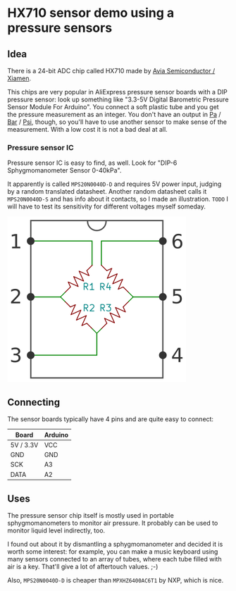 # HX710 sensor demo using a pressure sensors

## Idea
There is a 24-bit ADC chip called HX710 made by [Avia Semiconductor / Xiamen](http://en.aviaic.com/).

This chips are very popular in AliExpress pressure sensor boards with a DIP pressure sensor: look up something like "3.3-5V Digital Barometric Pressure Sensor Module For Arduino". You connect a soft plastic tube and you get the pressure measurement as an integer.
You don't have an output in [Pa](https://en.wikipedia.org/wiki/Pascal_(unit)) / [Bar](https://en.wikipedia.org/wiki/Bar_(unit)) / [Psi](https://en.wikipedia.org/wiki/Pounds_per_square_inch), though, so you'll have to use another sensor to make sense of the measurement. With a low cost it is not a bad deal at all.

### Pressure sensor IC

Pressure sensor IC is easy to find, as well. Look for "DIP-6 Sphygmomanometer Sensor 0-40kPa".

It apparently is called `MPS20N0040D-D` and requires 5V power input, judging by a random translated datasheet.
Another random datasheet calls it `MPS20N0040D-S` and has info about it contacts, so I made an illustration.
`TODO` I will have to test its sensitivity for different voltages myself someday.

[![HX710](/Arduino/HX710_sensor/img/pressure_sensor.png)](/Arduino/HX710_sensor/img/pressure_sensor.svg)

## Connecting

The sensor boards typically have 4 pins and are quite easy to connect:

| Board     | Arduino |
| --------- | ------- |
| 5V / 3.3V | VCC     |
| GND       | GND     |
| SCK       | A3      |
| DATA      | A2      |

## Uses
The pressure sensor chip itself is mostly used in portable sphygmomanometers to monitor air pressure.
It probably can be used to monitor liquid level indirectly, too.

I found out about it by dismantling a sphygmomanometer and decided it is worth some interest: for example, you can make a music keyboard using many sensors connected to an array of tubes, where each tube filled with air is a key. That'll give a lot of aftertouch values. ;-)

Also, `MPS20N0040D-D` is cheaper than `MPXHZ6400AC6T1` by NXP, which is nice. 
